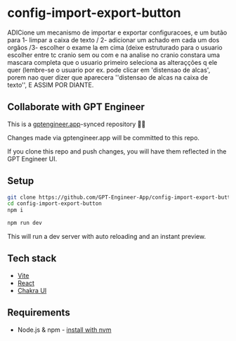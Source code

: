 # config-import-export-button

ADICione um mecanismo de importar e exportar configuracoes, e um butão para 1- limpar a caixa de texto / 2- adicionar um achado em cada um dos orgãos /3- escolher o exame la em cima (deixe estruturado para o usuario escolher entre tc cranio sem ou com e na analise no cranio constara uma mascara completa que o usuario primeiro seleciona as alteraçções q ele quer (lembre-se o usuario por ex. pode clicar em 'distensao de alcas', porem nao quer dizer que aparecera ''distensao de alcas na caixa de texto'', E ASSIM POR DIANTE.

## Collaborate with GPT Engineer

This is a [gptengineer.app](https://gptengineer.app)-synced repository 🌟🤖

Changes made via gptengineer.app will be committed to this repo.

If you clone this repo and push changes, you will have them reflected in the GPT Engineer UI.

## Setup

```sh
git clone https://github.com/GPT-Engineer-App/config-import-export-button.git
cd config-import-export-button
npm i
```

```sh
npm run dev
```

This will run a dev server with auto reloading and an instant preview.

## Tech stack

- [Vite](https://vitejs.dev/)
- [React](https://react.dev/)
- [Chakra UI](https://chakra-ui.com/)

## Requirements

- Node.js & npm - [install with nvm](https://github.com/nvm-sh/nvm#installing-and-updating)
